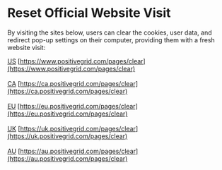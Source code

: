 # Reset Official Website Visit

By visiting the sites below, users can clear the cookies, user data, and redirect pop-up settings on their computer, providing them with a fresh website visit:

[US](https://www.positivegrid.com/pages/clear) 
[https://www.positivegrid.com/pages/clear](https://www.positivegrid.com/pages/clear) 
<br>
<br>
[CA](https://ca.positivegrid.com/pages/clear)
[https://ca.positivegrid.com/pages/clear](https://ca.positivegrid.com/pages/clear) 
<br>
<br>
[EU](https://eu.positivegrid.com/pages/clear)
[https://eu.positivegrid.com/pages/clear](https://eu.positivegrid.com/pages/clear) 
<br>
<br>
[UK](https://uk.positivegrid.com/pages/clear)
[https://uk.positivegrid.com/pages/clear](https://uk.positivegrid.com/pages/clear) 
<br>
<br>
[AU](https://au.positivegrid.com/pages/clear)
[https://au.positivegrid.com/pages/clear](https://au.positivegrid.com/pages/clear) 
